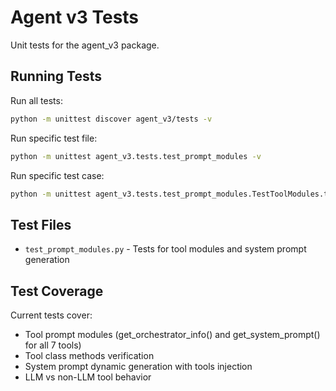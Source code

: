 # Agent v3 Tests

Unit tests for the agent_v3 package.

## Running Tests

Run all tests:
```bash
python -m unittest discover agent_v3/tests -v
```

Run specific test file:
```bash
python -m unittest agent_v3.tests.test_prompt_modules -v
```

Run specific test case:
```bash
python -m unittest agent_v3.tests.test_prompt_modules.TestToolModules.test_system_prompt_generation -v
```

## Test Files

- `test_prompt_modules.py` - Tests for tool modules and system prompt generation

## Test Coverage

Current tests cover:
- Tool prompt modules (get_orchestrator_info() and get_system_prompt() for all 7 tools)
- Tool class methods verification
- System prompt dynamic generation with tools injection
- LLM vs non-LLM tool behavior
